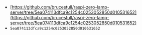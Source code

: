 
- [https://github.com/brucestull/raspi-zero-lamp-server/tree/5ea074113dfca9c1254c0253052850d010531652](https://github.com/brucestull/raspi-zero-lamp-server/tree/5ea074113dfca9c1254c0253052850d010531652)
- `5ea074113dfca9c1254c0253052850d010531652`
